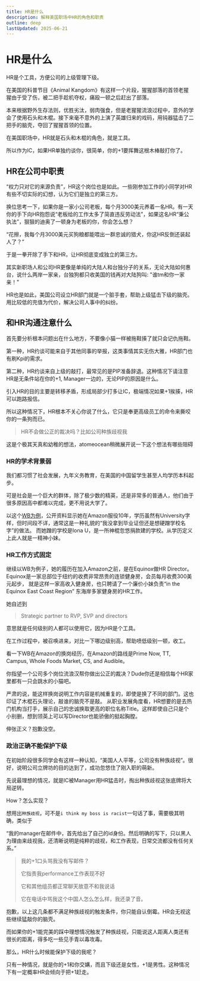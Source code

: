 ```yaml
---
title: HR是什么
description: 解释美国职场中HR的角色和职责
outline: deep
lastUpdated: 2025-06-21
---
```

# HR是什么

HR是个工具，方便公司的上级管理下级。

在美国的科普节目《Animal Kangdom》有这样一个片段，猩猩部落的首领老猩猩由于受了伤，被二把手趁机夺权，痛殴一顿之后赶出了部落。

本来根据野外生存法则，优胜劣汰，弱肉强食，但是老猩猩流浪过程中，意外的学会了使用石头和木棍。接下来毫不意外的上演了英雄归来的戏码，用钝器猛击了二把手的脑壳，夺回了猩猩首领的位置。

在美国职场中，HR就是石头和木棍的角色，就是工具。

所以作为IC，如果HR单独约谈你，很简单，你的+1要挥舞这根木棒敲打你了。

## HR在公司中职责

“权力只对它的来源负责”，HR这个岗位也是如此。一些刚参加工作的小同学对HR有些不切实际的幻想，认为它们是独立的第三方。

换位思考一下，如果你是一家小公司老板，每个月3000美元养着一名HR。有一天你的手下向HR抱怨说“老板给的工作太多了简直违反劳动法”，如果这名HR“秉公执法”，狠狠的迪奥了一顿身为老板的你，你会怎么想？

“花擦，我每个月3000美元买狗粮都能喂出一群忠诚的猎犬，你这HR反倒还装起人了？”

于是一拳开除了手下和HR，让HR彻底变成独立的第三方。

其实新职场人和公司HR更像是单纯的大陆人和台独分子的关系，无论大陆如何惠台，说什么两岸一家亲，台独狗都只收美国的钱再对大陆狗叫: "谁tm和你一家亲！"

HR也是如此，美国公司设立HR部门就是一个脏手套，帮助上级猛击下级的脑壳。用比较低的充值为代价，解决公司人事中的纠纷。

## 和HR沟通注意什么

首先要分析根本问题出在什么地方，不要像小猫一样被拖鞋揍了就只会记仇拖鞋。

第一种，HR约谈可能来自于其他同事的举报，这类事情其实无伤大雅，HR部门也有刷Kpi的需求。

第二种，HR约谈来自上级的敲打，最常见的是PIP准备辞退。这种情况下请注意HR是无条件站在你的+1, Manager一边的，无论PIP的原因是什么。

引入HR的目的主要是转移矛盾，形成局部少打多让IC，极端情况如果+1挨揍，HR可以跑路报信。

所以这种情况下，HR根本不关心你说了什么，它只是奉更高级员工的命令来撕咬你的一条狗而已。

> HR不会做公正的裁决吗？比如公司种族歧视我

这是个极其天真和幼稚的想法，atomeocean稍微展开说一下这个想法有哪些阻碍

### HR的学术背景弱

我们都习惯了社会发展，九年义务教育，在美国的中国留学生甚至人均学历本科起步。

可是社会是一个巨大的群体，除了极少数的精英，还是非常多的普通人，他们由于很多原因高中都难以完成，更不用说大学了。

以这个[WB为例](https://www.linkedin.com/in/wendy-berkowitz-927a6463/)，公开资料显示她在Amazon服役10年，学历虽然有University字样，但时间段不详，通常这是一种礼貌的“我没拿到毕业证但还是想硬蹭学校名字”的做法。
而她蹭的学校是Iona U，是一所神棍忽悠捐款建的学校。从学历定义上此人就是一精神小妹。

### HR工作方式固定

继续以WB为例子，她的履历在加入Amazon之前，是在Equinox做HR Director。Equinox是一家总部位于纽约的收费非常昂贵的连锁健身房，会员每月收费300美元起步，
就是这样一家高收入健身房，也只聘请了一个廉价小妹负责“in the Equinox East Coast Region” 东海岸多家健身房的HR工作。

她自述到
> Strategic partner to RVP, SVP and directors

意思就是任何级别的人都可以使用它，因为HR是个工具。

在工作过程中，被召唤进来，对比一下哪边级别高，帮助喷低级别一顿，收工。

看一下WB在Amazon的换岗经历，在Amazon的路线是Prime Now, TT, Campus, Whole Foods Market, CS, and Audible。

你指望一个公司多个岗位流浪汉帮你做出公正的裁决？Dude你还是相信每个HR家里都有一只会跳水的小猫吧。

严肃的说，能这样换岗说明工作内容是机械重复的，即使是换了不同的部门。这也印证了木棍石头理论，敲谁的脑壳不是敲。
从职业发展角度看，HR想要的是去热门机构当打手，展示自己的忠诚换取更高的职位名称Title。这样即使自己只是个小别删，想到领英上可以写Director也能骄傲的挺起胸膛。

伸张正义？抱歉没空。

### 政治正确不能保护下级

在初始阶段很多同学会有这样一种认知，“美国人人平等，公司没有种族歧视”。很好，说明公司立牌坊的目的达到了，成功忽悠住了刚入职的萌新。

先说最理想的情况，就是IC被Manager用HR猛击时，掏出种族歧视这张底牌将大局逆转。

How？怎么实现？

想用出`种族歧视`，可不是`i think my boss is racist`一句话了事，需要极其明确，类似于

“我的manager在邮件中，首先给出了自己的id身份。然后明确的写下，只以黑人为理由来歧视我，还清晰说明是纯粹的歧视，和工作表现，日常交流都没有任何关系。”

> 我的+1口头骂我没有写邮件？
>
> 它指责我performance工作表现不好
>
> 它和其他组员都正常聊天故意不和我说话
>
> 它在电话中骂我这个中国人怎么怎么样，我还录了音。

抱歉，以上这几条都不满足种族歧视的触发条件，你只能自认倒霉。HR会无视这些继续猛敲你的脑壳。

而如果你的+1能完美的踩中理想情况触发了种族歧视，只能说这人距离人类还有很长的距离，得多吃一些见手青以毒攻毒。

那么，HR什么时候能保护下级的我呢？

只有一种情况，就是你的+1和你交媾，而且下级还是女性，+1是男性。这种情况下有一定概率HR会倾向于把+1赶走。


